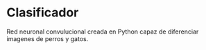 # Clasificador
Red neuronal convulucional creada en Python capaz de diferenciar imagenes de perros y gatos.
